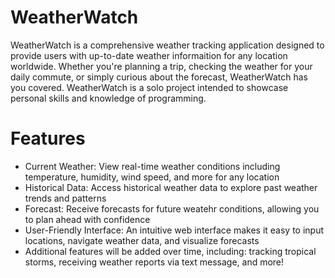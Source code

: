 # WeatherWatch

WeatherWatch is a comprehensive weather tracking application designed to provide users with up-to-date weather informaition for any location worldwide.  Whether you're planning a trip, checking the weather for your daily commute, or simply curious about the forecast, WeatherWatch has you covered. WeatherWatch is a solo project intended to showcase personal skills and knowledge of programming.

# Features

- Current Weather: View real-time weather conditions including temperature, humidity, wind speed, and more for any location
- Historical Data: Access historical weather data to explore past weather trends and patterns
- Forecast: Receive forecasts for future weatehr conditions, allowing you to plan ahead with confidence
- User-Friendly Interface: An intuitive web interface makes it easy to input locations, navigate weather data, and visualize forecasts
- Additional features will be added over time, including: tracking tropical storms, receiving weather reports via text message, and more!
